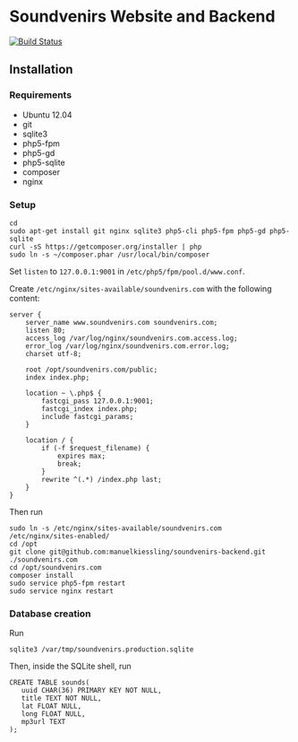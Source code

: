 # Soundvenirs Website and Backend

[![Build Status](https://travis-ci.org/manuelkiessling/soundvenirs-backend.png?branch=master)](https://travis-ci.org/manuelkiessling/soundvenirs-backend)

## Installation

### Requirements

* Ubuntu 12.04
* git
* sqlite3
* php5-fpm
* php5-gd
* php5-sqlite
* composer
* nginx

### Setup

    cd
    sudo apt-get install git nginx sqlite3 php5-cli php5-fpm php5-gd php5-sqlite
    curl -sS https://getcomposer.org/installer | php
    sudo ln -s ~/composer.phar /usr/local/bin/composer

Set `listen` to `127.0.0.1:9001` in `/etc/php5/fpm/pool.d/www.conf`.

Create `/etc/nginx/sites-available/soundvenirs.com` with the following content:

    server {
        server_name www.soundvenirs.com soundvenirs.com;
        listen 80;
        access_log /var/log/nginx/soundvenirs.com.access.log;
        error_log /var/log/nginx/soundvenirs.com.error.log;
        charset utf-8;
    
        root /opt/soundvenirs.com/public;
        index index.php;
    
        location ~ \.php$ {
            fastcgi_pass 127.0.0.1:9001;
            fastcgi_index index.php;
            include fastcgi_params;
        }
    
        location / {
            if (-f $request_filename) {
                expires max;
                break;
            }
            rewrite ^(.*) /index.php last;
        }
    }

Then run

    sudo ln -s /etc/nginx/sites-available/soundvenirs.com /etc/nginx/sites-enabled/
    cd /opt
    git clone git@github.com:manuelkiessling/soundvenirs-backend.git ./soundvenirs.com
    cd /opt/soundvenirs.com
    composer install
    sudo service php5-fpm restart
    sudo service nginx restart

### Database creation

Run

    sqlite3 /var/tmp/soundvenirs.production.sqlite

Then, inside the SQLite shell, run

    CREATE TABLE sounds(
       uuid CHAR(36) PRIMARY KEY NOT NULL,
       title TEXT NOT NULL,
       lat FLOAT NULL,
       long FLOAT NULL,
       mp3url TEXT
    );
